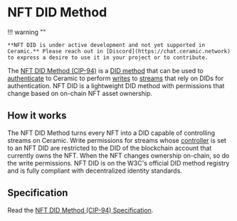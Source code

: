 # NFT DID Method

!!! warning ""
    
    **NFT DID is under active development and not yet supported in Ceramic.** Please reach out in [Discord](https://chat.ceramic.network) to express a desire to use it in your project or to contribute.

The [NFT DID Method (CIP-94)](https://github.com/ceramicnetwork/CIP/blob/main/CIPs/CIP-94/CIP-94.md) is a [DID method](../../learn/glossary.md#did-methods) that can be used to [authenticate](../../build/javascript/authentication.md) to Ceramic to perform [writes](../../build/javascriptwrites.md) to [streams](../../learn/glossary.md#streams) that rely on DIDs for authentication. NFT DID is a lightweight DID method with permissions that change based on on-chain NFT asset ownership.


## **How it works**
The NFT DID Method turns every NFT into a DID capable of controlling streams on Ceramic. Write permissions for streams whose [controller](../../learn/glossary.md#controllers) is set to an NFT DID are restricted to the DID of the blockchain account that currently owns the NFT. When the NFT changes ownership on-chain, so do the write permissions. NFT DID is on the W3C's official DID method registry and is fully compliant with decentralized identity standards.

## **Specification**
Read the [NFT DID Method (CIP-94) Specification](https://github.com/ceramicnetwork/CIP/blob/main/CIPs/CIP-94/CIP-94.md).

</br></br></br>
